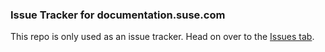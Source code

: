 ### Issue Tracker for documentation.suse.com

This repo is only used as an issue tracker. Head on over to the
[Issues tab](https://github.com/doc-suse-com/issue-tracker/issues).
